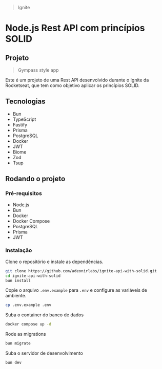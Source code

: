 > Ignite

# Node.js Rest API com princípios SOLID

## Projeto

> Gympass style app

Este é um projeto de uma Rest API desenvolvido durante o Ignite da Rocketseat, que tem como objetivo aplicar os princípios SOLID.

## Tecnologias

- Bun
- TypeScript
- Fastify
- Prisma
- PostgreSQL
- Docker
- JWT
- Biome
- Zod
- Tsup

## Rodando o projeto

### Pré-requisitos

- Node.js
- Bun
- Docker
- Docker Compose
- PostgreSQL
- Prisma
- JWT

### Instalação

Clone o repositório e instale as dependências.

```bash
git clone https://github.com/adeonirlabs/ignite-api-with-solid.git
cd ignite-api-with-solid
bun install
```

Copie o arquivo `.env.example` para `.env` e configure as variáveis de ambiente.

```bash
cp .env.example .env
```

Suba o container do banco de dados

```bash
docker compose up -d
```

Rode as migrations

```bash
bun migrate
```

Suba o servidor de desenvolvimento

```bash
bun dev
```
